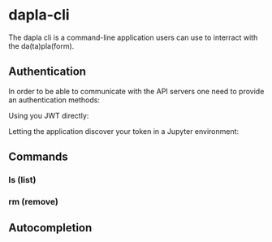 # dapla-cli

The dapla cli is a command-line application users can use to interract with the da(ta)pla(form).

## Authentication

In order to be able to communicate with the API servers one need to provide an authentication methods: 

Using you JWT directly: 

Letting the application discover your token in a Jupyter environment:

## Commands

### ls (list)

### rm (remove)

## Autocompletion
